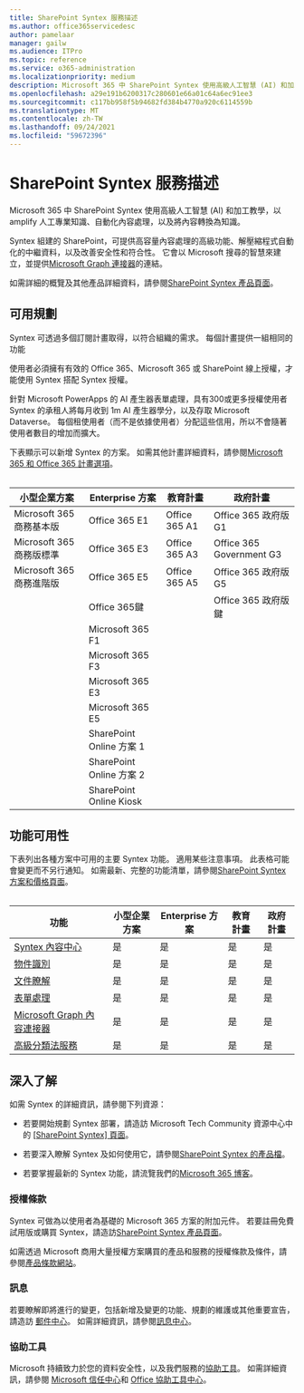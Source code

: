 ```yaml
---
title: SharePoint Syntex 服務描述
ms.author: office365servicedesc
author: pamelaar
manager: gailw
ms.audience: ITPro
ms.topic: reference
ms.service: o365-administration
ms.localizationpriority: medium
description: Microsoft 365 中 SharePoint Syntex 使用高級人工智慧 (AI) 和加工教學，以 amplify 人工專業知識、自動化內容處理，以及將內容轉換為知識。
ms.openlocfilehash: a29e191b6200317c280601e66a01c64a6ec91ee3
ms.sourcegitcommit: c117bb958f5b94682fd384b4770a920c6114559b
ms.translationtype: MT
ms.contentlocale: zh-TW
ms.lasthandoff: 09/24/2021
ms.locfileid: "59672396"
---
```

# <a name="sharepoint-syntex-service-description"></a>SharePoint Syntex 服務描述 

Microsoft 365 中 SharePoint Syntex 使用高級人工智慧 (AI) 和加工教學，以 amplify 人工專業知識、自動化內容處理，以及將內容轉換為知識。

Syntex 組建的 SharePoint，可提供高容量內容處理的高級功能、解壓縮程式自動化的中繼資料，以及改善安全性和符合性。 它會以 Microsoft 搜尋的智慧來建立，並提供[Microsoft Graph 連接器](/microsoftsearch/connectors-overview)的連結。

如需詳細的概覽及其他產品詳細資料，請參閱[SharePoint Syntex 產品頁面](https://aka.ms/sharepointsyntex)。

## <a name="available-plans"></a>可用規劃

Syntex 可透過多個訂閱計畫取得，以符合組織的需求。 每個計畫提供一組相同的功能

使用者必須擁有有效的 Office 365、Microsoft 365 或 SharePoint 線上授權，才能使用 Syntex 搭配 Syntex 授權。

針對 Microsoft PowerApps 的 AI 產生器表單處理，具有300或更多授權使用者 Syntex 的承租人將每月收到 1m AI 產生器學分，以及存取 Microsoft Dataverse。 每個租使用者（而不是依據使用者）分配這些信用，所以不會隨著使用者數目的增加而擴大。

下表顯示可以新增 Syntex 的方案。 如需其他計畫詳細資料，請參閱[Microsoft 365 和 Office 365 計畫選項](../office-365-platform-service-description/office-365-plan-options.md)。<br><br>


| 小型企業方案            | Enterprise 方案         | 教育計畫     | 政府計畫         |
| ------------------------------- | ------------------------ | ------------------- | ------------------------ |
| Microsoft 365 商務基本版    | Office 365 E1            | Office 365 A1       | Office 365 政府版 G1 |
| Microsoft 365 商務版標準 | Office 365 E3            | Office 365 A3       | Office 365 Government G3 |
| Microsoft 365 商務進階版  | Office 365 E5            | Office 365 A5       | Office 365 政府版 G5 |
|                                 | Office 365鍵            |                     | Office 365 政府版鍵 |
|                                 | Microsoft 365 F1         |                     |                          |
|                                 | Microsoft 365 F3         |                     |                          |
|                                 | Microsoft 365 E3         |                     |                          |
|                                 | Microsoft 365 E5         |                     |                          |
|                                 | SharePoint Online 方案 1 |                     |                          |
|                                 | SharePoint Online 方案 2 |                     |                          |
|                                 | SharePoint Online Kiosk  |                     |                          |

## <a name="feature-availability"></a>功能可用性

下表列出各種方案中可用的主要 Syntex 功能。 適用某些注意事項。 此表格可能會變更而不另行通知。 如需最新、完整的功能清單，請參閱[SharePoint Syntex 方案和價格頁面](https://www.microsoft.com/microsoft-365/enterprise/sharepoint-syntex)。<br><br>

| 功能 | 小型企業方案 | Enterprise 方案 | 教育計畫 | 政府計畫 |
|--|--|--|--|--|
| [Syntex 內容中心](sharepoint-syntex-features.md#syntex-content-center) | 是 | 是 | 是 | 是 |
| [物件識別](sharepoint-syntex-features.md#object-recognition) | 是 | 是 | 是 | 是 |
| [文件瞭解](sharepoint-syntex-features.md#document-understanding) | 是 | 是 | 是 | 是 |
| [表單處理](sharepoint-syntex-features.md#form-processing) | 是 | 是 | 是 | 是 |
| [Microsoft Graph 內容連接器](sharepoint-syntex-features.md#microsoft-graph-content-connectors) | 是 | 是 | 是 | 是 |
| [高級分類法服務](sharepoint-syntex-features.md#advanced-taxonomy-services) | 是 | 是 | 是 | 是 |

## <a name="learn-more"></a>深入了解

如需 Syntex 的詳細資訊，請參閱下列資源：

  - 若要開始規劃 Syntex 部署，請造訪 Microsoft Tech Community 資源中心中的 [ [SharePoint Syntex] 頁面](https://resources.techcommunity.microsoft.com/sharepoint-syntex/)。

  - 若要深入瞭解 Syntex 及如何使用它，請參閱[SharePoint Syntex 的產品檔](/microsoft-365/contentunderstanding/)。

  - 若要掌握最新的 Syntex 功能，請流覽我們的[Microsoft 365 博客](https://go.microsoft.com/fwlink/?linkid=2084915)。

### <a name="licensing-terms"></a>授權條款

Syntex 可做為以使用者為基礎的 Microsoft 365 方案的附加元件。 若要註冊免費試用版或購買 Syntex，請造訪[SharePoint Syntex 產品頁面](https://aka.ms/sharepointsyntex)。

如需透過 Microsoft 商用大量授權方案購買的產品和服務的授權條款及條件，請參閱[產品條款網站](https://www.microsoft.com/licensing/terms/)。

### <a name="messaging"></a>訊息

若要瞭解即將進行的變更，包括新增及變更的功能、規劃的維護或其他重要宣告，請造訪 [郵件中心](https://go.microsoft.com/fwlink/p/?linkid=2070717)。 如需詳細資訊，請參閱[訊息中心](/microsoft-365/admin/manage/message-center)。

### <a name="accessibility"></a>協助工具

Microsoft 持續致力於您的資料安全性，以及我們服務的[協助工具](https://www.microsoft.com/trust-center/compliance/accessibility)。 如需詳細資訊，請參閱 [Microsoft 信任中心](https://www.microsoft.com/trust-center)和 [Office 協助工具中心](https://support.office.com/article/ecab0fcf-d143-4fe8-a2ff-6cd596bddc6d)。